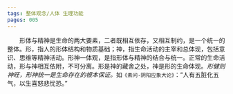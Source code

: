 ```yaml
---
tags: 整体观念/人体 生理功能
pages: 005
---
```

&emsp;&emsp;形体与精神是生命的两大要素，二者既相互依存，又相互制约，是一个统一的整体。形，指人的形体结构和物质基础；神，指生命活动的主宰和总体现，包括意识、思维等精神活动。形神一体观，是指形体与精神的结合与统一。正常的生命活动，形与神相互依附，不可分离。形是神的藏舍之处，神是形的生命体现。<dfn>形健则神旺，形神统一是生命存在的根本保证。</dfn>如`《素问·阴阳应象大论》`：“人有五脏化五气，以生喜怒悲忧恐。”